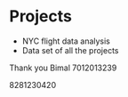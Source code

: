 # Projects 
- NYC flight data analysis
- Data set of all the projects


Thank you 
Bimal
7012013239

8281230420
